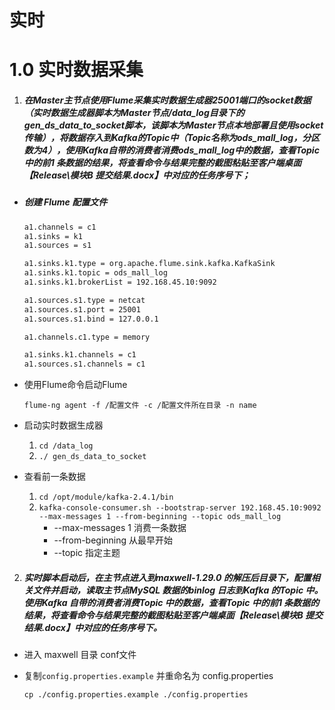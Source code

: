 # 实时

# 1.0 实时数据采集

1. ##### 在Master主节点使用Flume采集实时数据生成器25001端口的socket数据（实时数据生成器脚本为Master节点/data_log目录下的gen_ds_data_to_socket脚本，该脚本为Master节点本地部署且使用socket传输），将数据存入到Kafka的Topic中（Topic名称为ods_mall_log，分区数为4），使用Kafka自带的消费者消费ods_mall_log中的数据，查看Topic 中的前1 条数据的结果，将查看命令与结果完整的截图粘贴至客户端桌面【Release\模块B 提交结果.docx】中对应的任务序号下；

- ##### 创建 Flume 配置文件

  ```txt
  a1.channels = c1
  a1.sinks = k1
  a1.sources = s1
  
  a1.sinks.k1.type = org.apache.flume.sink.kafka.KafkaSink
  a1.sinks.k1.topic = ods_mall_log
  a1.sinks.k1.brokerList = 192.168.45.10:9092
  
  a1.sources.s1.type = netcat
  a1.sources.s1.port = 25001
  a1.sources.s1.bind = 127.0.0.1
  
  a1.channels.c1.type = memory
  
  a1.sinks.k1.channels = c1
  a1.sources.s1.channels = c1
  ```

  

- 使用Flume命令启动Flume

  `flume-ng agent -f /配置文件 -c /配置文件所在目录 -n name`

- 启动实时数据生成器

  1. `cd /data_log`
  2. `./ gen_ds_data_to_socket`

- 查看前一条数据

  1. `cd /opt/module/kafka-2.4.1/bin`
  2. `kafka-console-consumer.sh --bootstrap-server 192.168.45.10:9092 --max-messages 1 --from-beginning --topic ods_mall_log`
     - --max-messages 1 消费一条数据
     - --from-beginning 从最早开始
     - --topic 指定主题



2. ##### 实时脚本启动后，在主节点进入到maxwell-1.29.0 的解压后目录下，配置相关文件并启动，读取主节点MySQL 数据的binlog 日志到Kafka 的Topic 中。使用Kafka 自带的消费者消费Topic 中的数据，查看Topic 中的前1 条数据的结果，将查看命令与结果完整的截图粘贴至客户端桌面【Release\模块B 提交结果.docx】中对应的任务序号下。



- 进入 maxwell 目录 conf文件

- 复制`config.properties.example` 并重命名为 config.properties

  `cp ./config.properties.example ./config.properties`